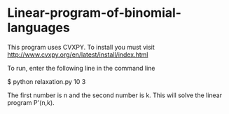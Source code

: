 # Linear-program-of-binomial-languages

This program uses CVXPY. To install you must visit
http://www.cvxpy.org/en/latest/install/index.html

To run, enter the following line in the command line

$ python relaxation.py 10 3

The first number is n and the second number is k. 
This will solve the linear program P'(n,k).
